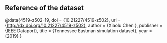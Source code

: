 ## Reference of the dataset

@data{4519-z502-19,
doi = {10.21227/4519-z502},
url = {http://dx.doi.org/10.21227/4519-z502},
author = {Xiaolu Chen },
publisher = {IEEE Dataport},
title = {Tennessee Eastman simulation dataset},
year = {2019} }
